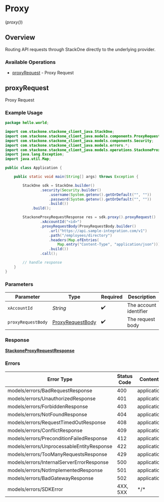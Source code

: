 # Proxy
(*proxy()*)

## Overview

Routing API requests through StackOne directly to the underlying provider.

### Available Operations

* [proxyRequest](#proxyrequest) - Proxy Request

## proxyRequest

Proxy Request

### Example Usage

<!-- UsageSnippet language="java" operationID="stackone_proxy_request" method="post" path="/unified/proxy" -->
```java
package hello.world;

import com.stackone.stackone_client_java.StackOne;
import com.stackone.stackone_client_java.models.components.ProxyRequestBody;
import com.stackone.stackone_client_java.models.components.Security;
import com.stackone.stackone_client_java.models.errors.*;
import com.stackone.stackone_client_java.models.operations.StackoneProxyRequestResponse;
import java.lang.Exception;
import java.util.Map;

public class Application {

    public static void main(String[] args) throws Exception {

        StackOne sdk = StackOne.builder()
                .security(Security.builder()
                    .username(System.getenv().getOrDefault("", ""))
                    .password(System.getenv().getOrDefault("", ""))
                    .build())
            .build();

        StackoneProxyRequestResponse res = sdk.proxy().proxyRequest()
                .xAccountId("<id>")
                .proxyRequestBody(ProxyRequestBody.builder()
                    .url("https://api.sample-integration.com/v1")
                    .path("/employees/directory")
                    .headers(Map.ofEntries(
                        Map.entry("Content-Type", "application/json")))
                    .build())
                .call();

        // handle response
    }
}
```

### Parameters

| Parameter                                                       | Type                                                            | Required                                                        | Description                                                     |
| --------------------------------------------------------------- | --------------------------------------------------------------- | --------------------------------------------------------------- | --------------------------------------------------------------- |
| `xAccountId`                                                    | *String*                                                        | :heavy_check_mark:                                              | The account identifier                                          |
| `proxyRequestBody`                                              | [ProxyRequestBody](../../models/components/ProxyRequestBody.md) | :heavy_check_mark:                                              | The request body                                                |

### Response

**[StackoneProxyRequestResponse](../../models/operations/StackoneProxyRequestResponse.md)**

### Errors

| Error Type                                | Status Code                               | Content Type                              |
| ----------------------------------------- | ----------------------------------------- | ----------------------------------------- |
| models/errors/BadRequestResponse          | 400                                       | application/json                          |
| models/errors/UnauthorizedResponse        | 401                                       | application/json                          |
| models/errors/ForbiddenResponse           | 403                                       | application/json                          |
| models/errors/NotFoundResponse            | 404                                       | application/json                          |
| models/errors/RequestTimedOutResponse     | 408                                       | application/json                          |
| models/errors/ConflictResponse            | 409                                       | application/json                          |
| models/errors/PreconditionFailedResponse  | 412                                       | application/json                          |
| models/errors/UnprocessableEntityResponse | 422                                       | application/json                          |
| models/errors/TooManyRequestsResponse     | 429                                       | application/json                          |
| models/errors/InternalServerErrorResponse | 500                                       | application/json                          |
| models/errors/NotImplementedResponse      | 501                                       | application/json                          |
| models/errors/BadGatewayResponse          | 502                                       | application/json                          |
| models/errors/SDKError                    | 4XX, 5XX                                  | \*/\*                                     |